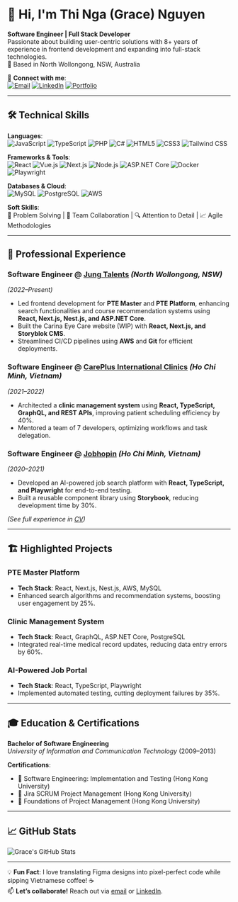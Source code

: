 # 👋 Hi, I'm Thi Nga (Grace) Nguyen

**Software Engineer | Full Stack Developer**  
Passionate about building user-centric solutions with 8+ years of experience in frontend development and expanding into full-stack technologies.  
📍 Based in North Wollongong, NSW, Australia  

🔗 **Connect with me**:  
[![Email](https://img.shields.io/badge/-grace.nnguyen1911@gmail.com-D14836?style=flat&logo=gmail&logoColor=white)](mailto:grace.nnguyen1911@gmail.com)
[![LinkedIn](https://img.shields.io/badge/-LinkedIn-0077B5?style=flat&logo=linkedin&logoColor=white)](https://www.linkedin.com/in/your-linkedin-profile)
[![Portfolio](https://img.shields.io/badge/Portfolio-%23000000.svg?style=flat&logo=github&logoColor=white)](https://your-portfolio-link.com)

---

## 🛠️ Technical Skills

**Languages**:  
![JavaScript](https://img.shields.io/badge/-JavaScript-F7DF1E?logo=javascript&logoColor=black)
![TypeScript](https://img.shields.io/badge/-TypeScript-3178C6?logo=typescript&logoColor=white)
![PHP](https://img.shields.io/badge/-PHP-777BB4?logo=php&logoColor=white)
![C#](https://img.shields.io/badge/-C%23-239120?logo=c-sharp&logoColor=white)
![HTML5](https://img.shields.io/badge/-HTML5-E34F26?logo=html5&logoColor=white)
![CSS3](https://img.shields.io/badge/-CSS3-1572B6?logo=css3&logoColor=white)
![Tailwind CSS](https://img.shields.io/badge/-Tailwind_CSS-06B6D4?logo=tailwind-css&logoColor=white)

**Frameworks & Tools**:  
![React](https://img.shields.io/badge/-React-61DAFB?logo=react&logoColor=black)
![Vue.js](https://img.shields.io/badge/-Vue.js-4FC08D?logo=vue.js&logoColor=white)
![Next.js](https://img.shields.io/badge/-Next.js-000000?logo=next.js&logoColor=white)
![Node.js](https://img.shields.io/badge/-Node.js-339933?logo=node.js&logoColor=white)
![ASP.NET Core](https://img.shields.io/badge/-ASP.NET_Core-512BD4?logo=.net&logoColor=white)
![Docker](https://img.shields.io/badge/-Docker-2496ED?logo=docker&logoColor=white)
![Playwright](https://img.shields.io/badge/-Playwright-45ba4b?logo=playwright&logoColor=white)

**Databases & Cloud**:  
![MySQL](https://img.shields.io/badge/-MySQL-4479A1?logo=mysql&logoColor=white)
![PostgreSQL](https://img.shields.io/badge/-PostgreSQL-4169E1?logo=postgresql&logoColor=white)
![AWS](https://img.shields.io/badge/-AWS-232F3E?logo=amazon-aws&logoColor=white)

**Soft Skills**:  
🚀 Problem Solving | 🤝 Team Collaboration | 🔍 Attention to Detail | 📈 Agile Methodologies

---

## 💼 Professional Experience

### **Software Engineer** @ [Jung Talents](https://jungtalents.com) *(North Wollongong, NSW)*  
*(2022–Present)*  
- Led frontend development for **PTE Master** and **PTE Platform**, enhancing search functionalities and course recommendation systems using **React, Next.js, Nest.js, and ASP.NET Core**.  
- Built the Carina Eye Care website (WIP) with **React, Next.js, and Storyblok CMS**.  
- Streamlined CI/CD pipelines using **AWS** and **Git** for efficient deployments.  

### **Software Engineer** @ [CarePlus International Clinics](https://careplus.vn) *(Ho Chi Minh, Vietnam)*  
*(2021–2022)*  
- Architected a **clinic management system** using **React, TypeScript, GraphQL, and REST APIs**, improving patient scheduling efficiency by 40%.  
- Mentored a team of 7 developers, optimizing workflows and task delegation.  

### **Software Engineer** @ [Jobhopin](https://jobhopin.com) *(Ho Chi Minh, Vietnam)*  
*(2020–2021)*  
- Developed an AI-powered job search platform with **React, TypeScript, and Playwright** for end-to-end testing.  
- Built a reusable component library using **Storybook**, reducing development time by 30%.  

*(See full experience in [CV](CV_Grace_Nguyen_SE.pdf))*

---

## 🏗️ Highlighted Projects

### **PTE Master Platform**  
- **Tech Stack**: React, Next.js, Nest.js, AWS, MySQL  
- Enhanced search algorithms and recommendation systems, boosting user engagement by 25%.  

### **Clinic Management System**  
- **Tech Stack**: React, GraphQL, ASP.NET Core, PostgreSQL  
- Integrated real-time medical record updates, reducing data entry errors by 60%.  

### **AI-Powered Job Portal**  
- **Tech Stack**: React, TypeScript, Playwright  
- Implemented automated testing, cutting deployment failures by 35%.  

---

## 🎓 Education & Certifications

**Bachelor of Software Engineering**  
*University of Information and Communication Technology* (2009–2013)  

**Certifications**:  
- 🏅 Software Engineering: Implementation and Testing (Hong Kong University)  
- 🏅 Jira SCRUM Project Management (Hong Kong University)  
- 🏅 Foundations of Project Management (Hong Kong University)  

---

## 📈 GitHub Stats  
![Grace's GitHub Stats](https://github-readme-stats.vercel.app/api?username=yourusername&show_icons=true&theme=radical)

---

💡 **Fun Fact**: I love translating Figma designs into pixel-perfect code while sipping Vietnamese coffee! ☕  
📫 **Let’s collaborate!** Reach out via [email](mailto:grace.nnguyen1911@gmail.com) or [LinkedIn](https://linkedin.com/in/your-profile).
